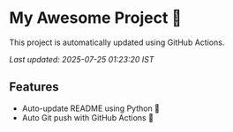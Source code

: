 # My Awesome Project 🚀

This project is automatically updated using GitHub Actions.

_Last updated: 2025-07-25 01:23:20 IST_

## Features
- Auto-update README using Python 🐍
- Auto Git push with GitHub Actions 🤖
